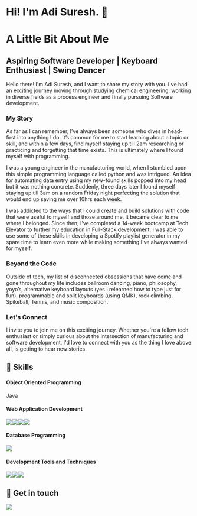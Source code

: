 <h1>Hi! I'm Adi Suresh. 👋</h1>
<p> 
        <h1>A Little Bit About Me</h1>
        <h2>Aspiring Software Developer | Keyboard Enthusiast | Swing Dancer</h2>
        <p>Hello there! I'm Adi Suresh, and I want to share my story with you. I've had an exciting journey moving through studying chemical engineering, working in diverse fields as a process engineer and finally pursuing Software development.</p>
        <h3>My Story</h3>
        <p>As far as I can remember, I’ve always been someone who dives in head-first into anything I do. It’s common for me to start learning about a topic or skill, and within a few days, find myself staying up till 2am researching or practicing and forgetting that time exists. This is ultimately where I found myself with programming.</p>
        <p>I was a young engineer in the manufacturing world, when I stumbled upon this simple programming language called python and was intrigued. An idea for automating data entry using my new-found skills popped into my head but it was nothing concrete. Suddenly, three days later I found myself staying up till 3am on a random Friday night perfecting the solution that would end up saving me over 10hrs each week.</p>
        <p>I was addicted to the ways that I could create and build solutions with code that were useful to myself and those around me. It became clear to me where I belonged. Since then, I've completed a 14-week bootcamp at Tech Elevator to further my education in Full-Stack development. I was able to use some of these skills in developing a Spotify playlist generator in my spare time to learn even more while making something I've always wanted for myself.</p>
        <h3>Beyond the Code</h3>
        <p>Outside of tech, my list of disconnected obsessions that have come and gone throughout my life includes ballroom dancing, piano, philosophy, yoyo’s, alternative keyboard layouts (yes I relearned how to type just for fun), programmable and split keyboards (using QMK), rock climbing, Spikeball, Tennis, and music composition. </p>
        <h3>Let's Connect</h3>
        <p>I invite you to join me on this exciting journey. Whether you're a fellow tech enthusiast or simply curious about the intersection of manufacturing and software development, I'd love to connect with you as the thing I love above all, is getting to hear new stories.</p>
</p>

<h2>🧰 Skills</h2>
<h4>Object Oriented Programming</h4>
<p>Java</p>

<h4>Web Application Development</h4>
<p><img src="https://img.shields.io/badge/html5-%23E34F26.svg?style=for-the-badge&logo=html5&logoColor=white"/><img src="https://img.shields.io/badge/css3-%231572B6.svg?style=for-the-badge&logo=css3&logoColor=white"/><img src="https://img.shields.io/badge/javascript-%23323330.svg?style=for-the-badge&logo=javascript&logoColor=%23F7DF1E"/><img src="https://img.shields.io/badge/vuejs-%2335495e.svg?style=for-the-badge&logo=vuedotjs&logoColor=%234FC08D"/></p>

<h4>Database Programming</h4>
<p><img src="https://img.shields.io/badge/Microsoft%20SQL%20Server-CC2927?style=for-the-badge&logo=microsoft%20sql%20server&logoColor=white"/></p>

<h4>Development Tools and Techniques</h4>
<p><img src="https://img.shields.io/badge/git-%23F05033.svg?style=for-the-badge&logo=git&logoColor=white"/><img src="https://img.shields.io/badge/Visual%20Studio-5C2D91.svg?style=for-the-badge&logo=visual-studio&logoColor=white"/><img src="https://img.shields.io/badge/Visual%20Studio%20Code-0078d7.svg?style=for-the-badge&logo=visual-studio-code&logoColor=white"/></p>


<h2>📝 Get in touch</h2>
<a href="https://www.linkedin.com/in/adityasureshdeveloper/"><img src="https://img.shields.io/badge/linkedin-%230077B5.svg?style=for-the-badge&logo=linkedin&logoColor=white" href="https://www.linkedin.com/in/adityasureshdeveloper/"/></a>
